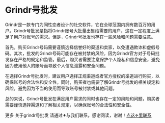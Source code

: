 # Grindr号批发

Grindr是一款专门为同性恋者设计的社交软件，它在全球范围内拥有数百万的用户。Grindr号批发是指将Grindr账号大批量出售给需要的用户，这在一定程度上满足了用户对账号的需求。但是，Grindr号批发也存在一些风险和问题需要注意。

首先，购买Grindr号码需要谨慎选择信誉好的渠道和卖家，以免遭遇欺诈和虚假号码。其次，批发的Grindr号码可能存在被封禁的风险，因为Grindr官方对于号码批发存在严格的规定和监管。最后，购买者需要注意保护个人隐私和信息安全，避免因为使用他人的账号而导致个人信息泄露和安全问题。

在选择Grindr号批发时，建议用户选择正规渠道或者官方授权的渠道进行购买，以确保账号的合法性和安全性。同时，购买者也需要了解Grindr号批发的相关规定和风险，避免因为不当的使用而导致账号被封禁或其他问题。

总的来说，Grindr号批发在满足用户需求的同时也存在一定的风险和问题，购买者需要谨慎选择渠道和了解相关规定，以确保账号的合法性和安全性。

更多 关于grindr号批发 请通过✈与我们联系，感谢阅读，谢谢！[点这✈里联系](https://gg.k02.cc)